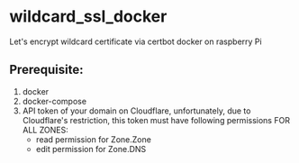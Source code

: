 # wildcard_ssl_docker
Let's encrypt wildcard certificate via certbot docker on raspberry Pi

## Prerequisite:
1. docker
2. docker-compose
3. API token of your domain on Cloudflare, unfortunately, due to Cloudflare's restriction, this token must have following permissions FOR ALL ZONES:
   * read permission for Zone.Zone
   * edit permission for Zone.DNS
